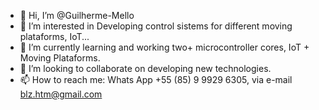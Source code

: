 - 👋 Hi, I’m @Guilherme-Mello
- 👀 I’m interested in Developing control sistems for different moving plataforms, IoT...
- 🌱 I’m currently learning and working two+ microcontroller cores, IoT + Moving Plataforms.
- 💞️ I’m looking to collaborate on developing new technologies.
- 📫 How to reach me: Whats App +55 (85) 9 9929 6305, via e-mail blz.htm@gmail.com
























